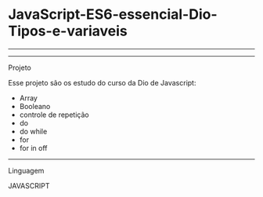 # JavaScript-ES6-essencial-Dio-Tipos-e-variaveis
****************************************************************************





**************************************************************************
Projeto

Esse projeto são os estudo do curso da Dio de Javascript:

- Array
- Booleano 
- controle de repetição
- do
- do while
- for
- for in off

*****************************************************************************
Linguagem

JAVASCRIPT
